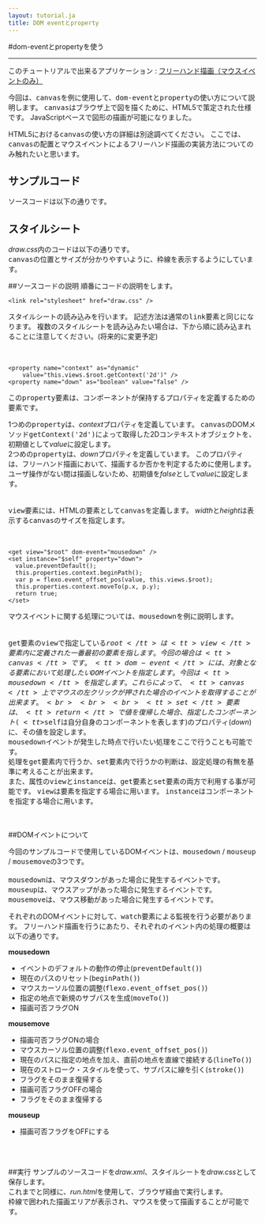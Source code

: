 ```yaml
---
layout: tutorial.ja
title: DOM eventとproperty
---
```

#dom-eventとpropertyを使う

-----
このチュートリアルで出来るアプリケーション : [フリーハンド描画（マウスイベントのみ）](../../run.html?href=docs/tutorial/canvas_and_property/draw.xml)

今回は、<tt>canvas</tt>を例に使用して、<tt>dom-event</tt>と<tt>property</tt>の使い方について説明します。
<tt>canvas</tt>はブラウザ上で図を描くために、HTML5で策定された仕様です。
JavaScriptベースで図形の描画が可能になりました。

HTML5における<tt>canvas</tt>の使い方の詳細は別途調べてください。
ここでは、<tt>canvas</tt>の配置とマウスイベントによるフリーハンド描画の実装方法についてのみ触れたいと思います。

## サンプルコード

ソースコードは以下の通りです。

<blockquote class="code" id="draw-xml">
</blockquote>
<script src="../../flexo.js">
</script>
<script>
flexo.ez_xhr("canvas_and_property/draw.xml", { responseType: "text"}, function (req) {
  document.querySelector("#draw-xml").appendChild(flexo.$pre(req.response));
});
</script>

## スタイルシート
*draw.css*内のコードは以下の通りです。  
<tt>canvas</tt>の位置とサイズが分かりやすいように、枠線を表示するようにしています。

<blockquote class="code" id="draw-css">
</blockquote>
<script src="../../flexo.js">
</script>
<script>
flexo.ez_xhr("canvas_and_property/draw.css", { responseType: "text"}, function (req) {
  document.querySelector("#draw-css").appendChild(flexo.$pre(req.response));
});
</script>

##ソースコードの説明
順番にコードの説明をします。

	<link rel="stylesheet" href="draw.css" />
スタイルシートの読み込みを行います。
記述方法は通常の<tt>link</tt>要素と同じになります。
複数のスタイルシートを読み込みたい場合は、下から順に読み込まれることに注意してください。(将来的に変更予定)
<br>
<br>
<br>

	<property name="context" as="dynamic"
	    value="this.views.$root.getContext('2d')" />
	<property name="down" as="boolean" value="false" />

この<tt>property</tt>要素は、コンポーネントが保持するプロパティを定義するための要素です。

1つめの<tt>property</tt>は、*context*プロパティを定義しています。
<tt>canvas</tt>のDOMメソッド<tt>getContext('2d')</tt>によって取得した2Dコンテキストオブジェクトを、初期値として*value*に設定します。  
2つめの<tt>property</tt>は、*down*プロパティを定義しています。
このプロパティは、フリーハンド描画において、描画するか否かを判定するために使用します。
ユーザ操作がない間は描画しないため、初期値を*false*として*value*に設定します。
<br>
<br>
<br>
<tt>view</tt>要素には、HTMLの要素として<tt>canvas</tt>を定義します。
*width*と*height*は表示する<tt>canvas</tt>のサイズを指定します。
<br>
<br>
<br>

	<get view="$root" dom-event="mousedown" />
	<set instance="$self" property="down">
	  value.preventDefault();
	  this.properties.context.beginPath();
	  var p = flexo.event_offset_pos(value, this.views.$root);
	  this.properties.context.moveTo(p.x, p.y);
	  return true;
	</set>

マウスイベントに関する処理については、<tt>mousedown</tt>を例に説明します。
<br>
<br>
<br>
<tt>get</tt>要素の<tt>view</tt>で指定している<tt>$root</tt>は<tt>view</tt>要素内に定義された一番最初の要素を指します。
今回の場合は<tt>canvas</tt>です。  
<tt>dom-event</tt>には、対象となる要素において処理したいDOMイベントを指定します。
今回は<tt>mousedown</tt>を指定します。  
これらによって、<tt>canvas</tt>上でマウスの左クリックが押された場合のイベントを取得することが出来ます。
<br>
<br>
<br>
<tt>set</tt>要素は、<tt>return</tt>で値を復帰した場合、指定したコンポーネント
(<tt>$self</tt>は自分自身のコンポーネントを表します)のプロパティ(*down*)に、その値を設定します。  
<tt>mousedown</tt>イベントが発生した時点で行いたい処理をここで行うことも可能です。  
処理を<tt>get</tt>要素内で行うか、<tt>set</tt>要素内で行うかの判断は、設定処理の有無を基準に考えることが出来ます。  
また、属性の<tt>view</tt>と<tt>instance</tt>は、<tt>get</tt>要素と<tt>set</tt>要素の両方で利用する事が可能です。
<tt>view</tt>は要素を指定する場合に用います。
<tt>instance</tt>はコンポーネントを指定する場合に用います。
<br>
<br>
<br>

##DOMイベントについて

今回のサンプルコードで使用しているDOMイベントは、<tt>mousedown</tt> / <tt>mouseup</tt> / <tt>mousemove</tt>の3つです。
<br>
<br>
<tt>mousedown</tt>は、マウスダウンがあった場合に発生するイベントです。  
<tt>mouseup</tt>は、マウスアップがあった場合に発生するイベントです。  
<tt>mousemove</tt>は、マウス移動があった場合に発生するイベントです。  

それぞれのDOMイベントに対して、<tt>watch</tt>要素による監視を行う必要があります。
フリーハンド描画を行うにあたり、それぞれのイベント内の処理の概要は以下の通りです。

**mousedown**
<ul class="item">
<li>イベントのデフォルトの動作の停止(<tt>preventDefault()</tt>)</li>
<li>現在のパスのリセット(<tt>beginPath()</tt>)</li>
<li>マウスカーソル位置の調整(<tt>flexo.event_offset_pos()</tt>)</li>
<li>指定の地点で新規のサブパスを生成(<tt>moveTo()</tt>)</li>
<li>描画可否フラグON</li>
</ul>


**mousemove**
<ul class="item">
<li>描画可否フラグONの場合</li>
<li>マウスカーソル位置の調整(<tt>flexo.event_offset_pos()</tt>)</li>
<li>現在のパスに指定の地点を加え、直前の地点を直線で接続する(<tt>lineTo()</tt>)</li>
<li>現在のストローク・スタイルを使って、サブパスに線を引く(<tt>stroke()</tt>)</li>
<li>フラグをそのまま復帰する</li>
<li>描画可否フラグOFFの場合</li>
<li>フラグをそのまま復帰する</li>
</ul>


**mouseup**
<ul class="item">
<li>描画可否フラグをOFFにする</li>
</ul>
<br>
<br>

##実行
サンプルのソースコードを*draw.xml*、スタイルシートを*draw.css*として保存します。  
これまでと同様に、*run.html*を使用して、ブラウザ経由で実行します。  
枠線で囲われた描画エリアが表示され、マウスを使って描画することが可能です。



